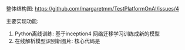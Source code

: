 
整体结构图:
https://github.com/margaretmm/TestPlatformOnAI/issues/4

主要实现功能:
1. Python离线训练: 基于inception4 网络迁移学习训练成新的模型
2. 在线解析模型识别新图片: 核心代码是
